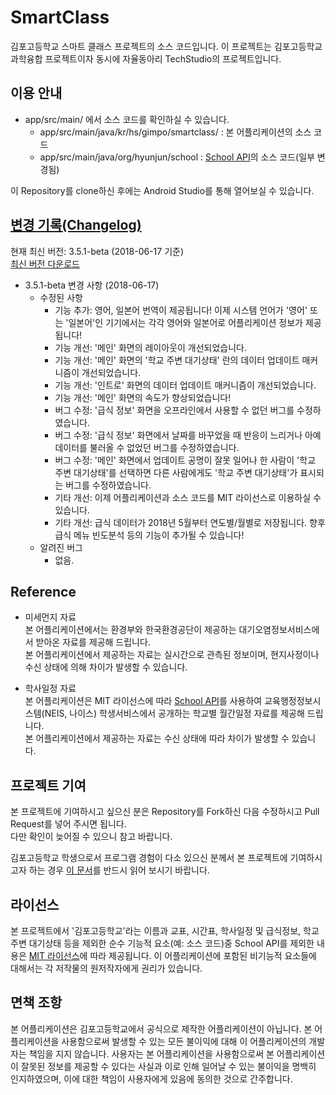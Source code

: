 # SmartClass
 김포고등학교 스마트 클래스 프로젝트의 소스 코드입니다.
 이 프로젝트는 김포고등학교 과학융합 프로젝트이자 동시에 자율동아리 TechStudio의 프로젝트입니다.

## 이용 안내
- app/src/main/ 에서 소스 코드를 확인하실 수 있습니다.
  - app/src/main/java/kr/hs/gimpo/smartclass/ : 본 어플리케이션의 소스 코드
  - app/src/main/java/org/hyunjun/school : [School API](https://github.com/agemor/school-api)의 소스 코드(일부 변경됨)

 이 Repository를 clone하신 후에는 Android Studio를 통해 열어보실 수 있습니다.

## [변경 기록(Changelog)](Changelog.md)

 현재 최신 버전: 3.5.1-beta (2018-06-17 기준)<br>
 [최신 버전 다운로드](app/beta/release/app-beta-release.apk)

- 3.5.1-beta 변경 사항 (2018-06-17)
  - 수정된 사항
    - 기능 추가: 영어, 일본어 번역이 제공됩니다! 이제 시스템 언어가 '영어' 또는 '일본어'인 기기에서는 각각 영어와 일본어로 어플리케이션 정보가 제공됩니다!
    - 기능 개선: '메인' 화면의 레이아웃이 개선되었습니다.
    - 기능 개선: '메인' 화면의 '학교 주변 대기상태' 란의 데이터 업데이트 매커니즘이 개선되었습니다.
    - 기능 개선: '인트로' 화면의 데이터 업데이트 매커니즘이 개선되었습니다.
    - 기능 개선: '메인' 화면의 속도가 향상되었습니다!
    - 버그 수정: '급식 정보' 화면을 오프라인에서 사용할 수 없던 버그를 수정하였습니다.
    - 버그 수정: '급식 정보' 화면에서 날짜를 바꾸었을 때 반응이 느리거나 아예 데이터를 불러올 수 없었던 버그를 수정하였습니다.
    - 버그 수정: '메인' 화면에서 업데이트 공명이 잘못 일어나 한 사람이 '학교 주변 대기상태'를 선택하면 다른 사람에게도 '학교 주변 대기상태'가 표시되는 버그를 수정하였습니다.
    - 기타 개선: 이제 어플리케이션과 소스 코드를 MIT 라이선스로 이용하실 수 있습니다.
    - 기타 개선: 급식 데이터가 2018년 5월부터 연도별/월별로 저장됩니다. 향후 급식 메뉴 빈도분석 등의 기능이 추가될 수 있습니다!
  - 알려진 버그
    - 없음.

## Reference

- 미세먼지 자료<br>
 본 어플리케이션에서는 환경부와 한국환경공단이 제공하는 대기오염정보서비스에서 받아온 자료를 제공해 드립니다.<br>
 본 어플리케이션에서 제공하는 자료는 실시간으로 관측된 정보이며, 현지사정이나 수신 상태에 의해 차이가 발생할 수 있습니다.

- 학사일정 자료<br>
 본 어플리케이션은 MIT 라이선스에 따라 [School API](https://github.com/agemor/school-api)를 사용하여 교육행정정보시스템(NEIS, 나이스) 학생서비스에서 공개하는 학교별 월간일정 자료를 제공해 드립니다.<br>
 본 어플리케이션에서 제공하는 자료는 수신 상태에 따라 차이가 발생할 수 있습니다.

## 프로젝트 기여

 본 프로젝트에 기여하시고 싶으신 분은 Repository를 Fork하신 다음 수정하시고 Pull Request를 넣어 주시면 됩니다.<br>
 다만 확인이 늦어질 수 있으니 참고 바랍니다.
 
 김포고등학교 학생으로서 프로그램 경험이 다소 있으신 분께서 본 프로젝트에 기여하시고자 하는 경우 [이 문서](Contribute.md)를 반드시 읽어 보시기 바랍니다.

## 라이선스

 본 프로젝트에서 '김포고등학교'라는 이름과 교표, 시간표, 학사일정 및 급식정보, 학교 주변 대기상태 등을 제외한 순수 기능적 요소(예: 소스 코드)중 School API를 제외한 내용은 [MIT 라이선스](LICENSE)에 따라 제공됩니다. 
 이 어플리케이션에 포함된 비기능적 요소들에 대해서는 각 저작물의 원저작자에게 권리가 있습니다.
 
## 면책 조항

 본 어플리케이션은 김포고등학교에서 공식으로 제작한 어플리케이션이 아닙니다. 본 어플리케이션을 사용함으로써 발생할 수 있는 모든 불이익에 대해 이 어플리케이션의 개발자는 책임을 지지 않습니다. 사용자는 본 어플리케이션을 사용함으로써 본 어플리케이션이 잘못된 정보를 제공할 수 있다는 사실과 이로 인해 일어날 수 있는 불이익을 명백히 인지하였으며, 이에 대한 책임이 사용자에게 있음에 동의한 것으로 간주합니다.
